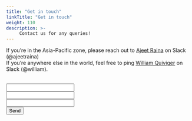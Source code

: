 ```yaml
---
title: "Get in touch"
linkTitle: "Get in touch"
weight: 110
description: >-
     Contact us for any queries!
---
```



If you’re in the Asia-Pacific zone, please reach out to [Ajeet Raina](https://twitter.com/ajeetsraina) on Slack (@ajeetraina) <br>
If you’re anywhere else in the world, feel free to ping [William Quiviger](https://twitter.com/wquiviger) on Slack (@william).


<form action="https://getform.io/f/e73e8558-542b-4957-9741-67b6bfdef43c" method="POST">
<br>
  <input type="text" name="Name"> <br>
  <input type="email" name="Email"><br>
  <input type="text" name="Message"><br>
  <button type="submit">Send</button><br>

</form>
